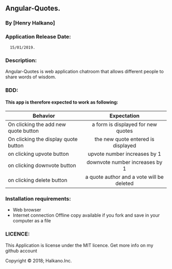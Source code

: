 ## Angular-Quotes.
### By [Henry Halkano]

### Application Release Date:
      15/01/2019.

### Description:
Angular-Quotes is web application chatroom that allows different people to share words of wisdom.
### BDD:
#### This app is therefore expected to work as following:
| Behavior | Expectation|
|----------|:-------------:|
|On clicking the add new quote button |a form is displayed for new quotes |
|On clicking the display quote button |the new quote entered is displayed |
|on clicking upvote button |upvote number increases by 1 |
|on clicking downvote button |downvote number increases by 1 |
|on clicking delete button |a quote author and a vote will be deleted  |

### Installation requirements:
* Web browser
* Internet connection
Offline copy available if you fork and save in your computer as a file

### LICENCE:
This Application is license under the MIT licence.
Get more info on my github account

Copyright © 2018; Halkano.Inc.
